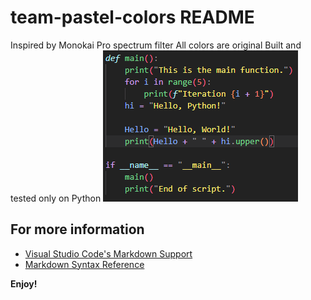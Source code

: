 # team-pastel-colors README
Inspired by Monokai Pro spectrum filter
All colors are original
Built and tested only on Python
![sample](./screenshot_test_py.png)
## For more information

* [Visual Studio Code's Markdown Support](http://code.visualstudio.com/docs/languages/markdown)
* [Markdown Syntax Reference](https://help.github.com/articles/markdown-basics/)

**Enjoy!**
